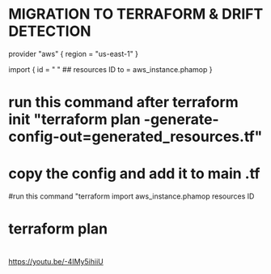 # MIGRATION TO TERRAFORM & DRIFT DETECTION


provider "aws" {
            region = "us-east-1"
}

import {
  id = " "  ## resources ID
  to = aws_instance.phamop
}

# run this command after terraform init "terraform plan -generate-config-out=generated_resources.tf"
# copy the config and add it to main .tf 
#run this  command "terraform import aws_instance.phamop resources ID
# terraform plan
#



https://youtu.be/-4IMy5ihiiU
